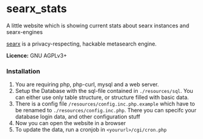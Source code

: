 searx_stats
===========

A little website which is showing current stats about searx instances and searx-engines

[searx](https://github.com/asciimoo/searx) is a privacy-respecting, hackable metasearch engine.

**Licence:** GNU AGPLv3+

### Installation

1. You are requiring php, php-curl, mysql and a web server.
2. Setup the Database with the sql-file contained in ```./resources/sql```. You can either use only table structure, or structure filled with basic data.
3. There is a config file ```/resources/config.inc.php.example``` which have to be renamed to ```./resources/config.inc.php```. There you can specifc your database login data, and other configuration stuff
4. Now you can open the website in a browser
5. To update the data, run a cronjob in ```<yoururl>/cgi/cron.php```

